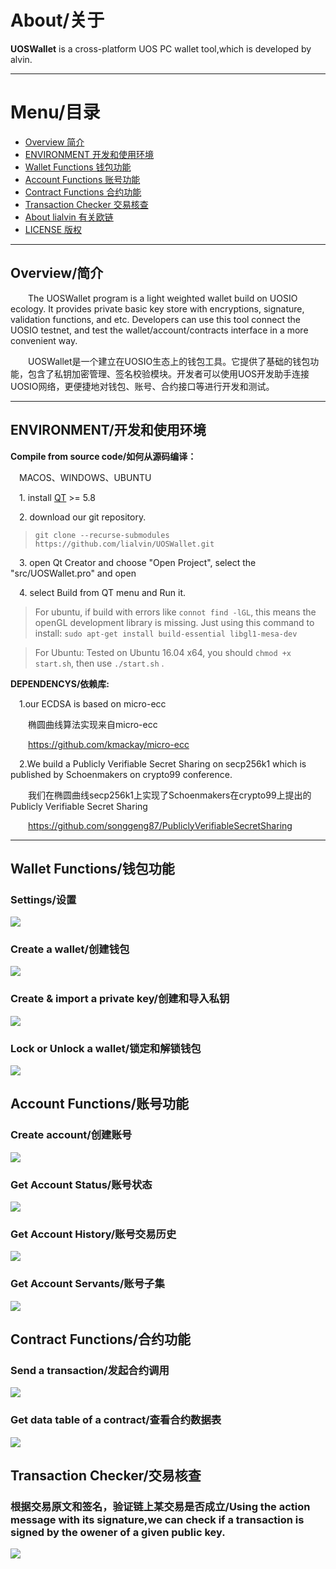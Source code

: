 # About/关于

**UOSWallet** is a cross-platform UOS PC wallet tool,which is developed by alvin.

  
-------------------------------

# Menu/目录
+ [Overview  简介](#1)
+ [ENVIRONMENT  开发和使用环境](#2)
+ [Wallet Functions  钱包功能](#3)
+ [Account Functions  账号功能](#4)
+ [Contract Functions  合约功能](#5)
+ [Transaction Checker  交易核查](#6)
+ [About lialvin  有关欧链](#7)
+ [LICENSE  版权](#8)

------------------------------

<h2 id="1">Overview/简介</h2>

&emsp;&emsp;The UOSWallet program is a light weighted wallet build on UOSIO ecology. It provides private basic key store with encryptions, signature, validation functions, and etc. Developers can use this tool connect the UOSIO testnet, and test the wallet/account/contracts interface in a more convenient way.

&emsp;&emsp;UOSWallet是一个建立在UOSIO生态上的钱包工具。它提供了基础的钱包功能，包含了私钥加密管理、签名校验模块。开发者可以使用UOS开发助手连接UOSIO网络，更便捷地对钱包、账号、合约接口等进行开发和测试。


------------------------------
<h2 id="2">ENVIRONMENT/开发和使用环境</h2>

**Compile from source code/如何从源码编译：**

&emsp;MACOS、WINDOWS、UBUNTU

&emsp;1. install [QT](https://www.qt.io/download) >= 5.8

&emsp;2. download our git repository.
>`git clone --recurse-submodules https://github.com/lialvin/UOSWallet.git`

&emsp;3. open Qt Creator and choose "Open Project", select the "src/UOSWallet.pro" and open

&emsp;4. select Build from QT menu and Run it.


> For ubuntu, if build with errors like `connot find -lGL`, this means the openGL development library is missing.
Just using this command to install:
`sudo apt-get install build-essential libgl1-mesa-dev`



> For Ubuntu: Tested on Ubuntu 16.04 x64, you should `chmod +x start.sh`, then use `./start.sh` . 


**DEPENDENCYS/依赖库:**

&emsp;1.our ECDSA is based on micro-ecc

&emsp;&emsp;椭圆曲线算法实现来自micro-ecc

&emsp;&emsp;https://github.com/kmackay/micro-ecc

&emsp;2.We build a Publicly Verifiable Secret Sharing on secp256k1 which is published by Schoenmakers on crypto99 conference.

&emsp;&emsp;我们在椭圆曲线secp256k1上实现了Schoenmakers在crypto99上提出的Publicly Verifiable Secret Sharing

&emsp;&emsp;https://github.com/songgeng87/PubliclyVerifiableSecretSharing


------------------------------

<h2 id="3">Wallet Functions/钱包功能</h2>

### Settings/设置
![](https://github.com/lialvin/UOSWallet/raw/master/screenshots/setting.PNG)

### Create a wallet/创建钱包
![](https://github.com/lialvin/UOSWallet/raw/master/screenshots/wallet.PNG)

### Create & import a private key/创建和导入私钥
![](https://github.com/lialvin/UOSWallet/raw/master/screenshots/ImportKey.PNG)

### Lock or Unlock a wallet/锁定和解锁钱包
![](https://github.com/lialvin/UOSWallet/raw/master/screenshots/UnlockWallet.PNG)


<h2 id="4">Account Functions/账号功能</h2>

### Create account/创建账号
![](https://github.com/lialvin/UOSWallet/raw/master/screenshots/account.PNG)

### Get Account Status/账号状态
![](https://github.com/lialvin/UOSWallet/raw/master/screenshots/GetAccount.PNG)

### Get Account History/账号交易历史
![](https://github.com/lialvin/UOSWallet/raw/master/screenshots/GetTransaction.PNG)

### Get Account Servants/账号子集
![](https://github.com/lialvin/UOSWallet/raw/master/screenshots/GetServants.PNG)



<h2 id="5">Contract Functions/合约功能</h2>

### Send a transaction/发起合约调用
![](https://github.com/lialvin/UOSWallet/raw/master/screenshots/Push.PNG)

### Get data table of a contract/查看合约数据表
![](https://github.com/lialvin/UOSWallet/raw/master/screenshots/GetTable.PNG)


<h2 id="6">Transaction Checker/交易核查</h2>

### 根据交易原文和签名，验证链上某交易是否成立/Using the action message with its signature,we can check if a transaction is signed by the owener of a given public key. 
![](https://github.com/lialvin/UOSWallet/raw/master/screenshots/Checker.PNG)




